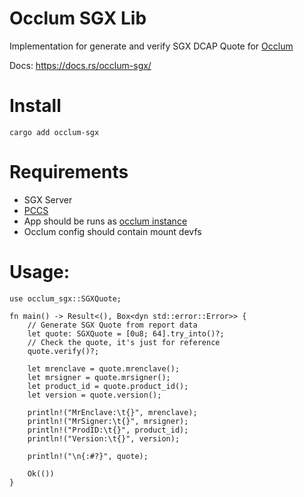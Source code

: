 # Occlum SGX Lib

Implementation for generate and verify SGX DCAP Quote for [Occlum](https://github.com/occlum/occlum)

Docs: https://docs.rs/occlum-sgx/

# Install

`cargo add occlum-sgx`


# Requirements

- SGX Server
- [PCCS](https://github.com/intel/SGXDataCenterAttestationPrimitives/blob/master/QuoteGeneration/pccs/README.md)
- App should be runs as [occlum instance](https://occlum.readthedocs.io/en/latest/quickstart.html)
- Occlum config should contain mount devfs

# Usage:

```
use occlum_sgx::SGXQuote;

fn main() -> Result<(), Box<dyn std::error::Error>> {
    // Generate SGX Quote from report data
    let quote: SGXQuote = [0u8; 64].try_into()?;
    // Check the quote, it's just for reference
    quote.verify()?;

    let mrenclave = quote.mrenclave();
    let mrsigner = quote.mrsigner();
    let product_id = quote.product_id();
    let version = quote.version();

    println!("MrEnclave:\t{}", mrenclave);
    println!("MrSigner:\t{}", mrsigner);
    println!("ProdID:\t{}", product_id);
    println!("Version:\t{}", version);

    println!("\n{:#?}", quote);

    Ok(())
}
```
